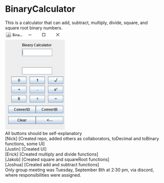 # BinaryCalculator
This is a calculator that can add, subtract, multiply, divide, square, and square root binary numbers. \
![project screenshot](project.png)\
All buttons should be self-explanatory \
[Nick] [Created repo, added others as collaborators, toDecimal and toBinary functions, some UI] \
[Justin] [Created UI] \
[Erick] [Created multiply and divide functions] \
[Jakob] [Created square and squareRoot functions] \
[Joshua] [Created add and subtract functions] \
Only group meeting was Tuesday, September 8th at 2:30 pm, via discord, where responsibilities were assigned.

